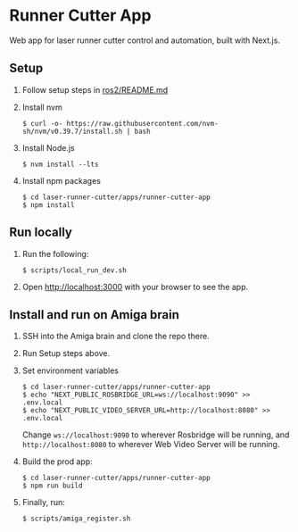 # Runner Cutter App

Web app for laser runner cutter control and automation, built with Next.js.

## Setup

1.  Follow setup steps in [ros2/README.md](../../ros2/README.md)

1.  Install nvm

        $ curl -o- https://raw.githubusercontent.com/nvm-sh/nvm/v0.39.7/install.sh | bash

1.  Install Node.js

        $ nvm install --lts

1.  Install npm packages

        $ cd laser-runner-cutter/apps/runner-cutter-app
        $ npm install

## Run locally

1.  Run the following:

        $ scripts/local_run_dev.sh

1.  Open [http://localhost:3000](http://localhost:3000) with your browser to see the app.

## Install and run on Amiga brain

1.  SSH into the Amiga brain and clone the repo there.

1.  Run Setup steps above.

1.  Set environment variables

        $ cd laser-runner-cutter/apps/runner-cutter-app
        $ echo "NEXT_PUBLIC_ROSBRIDGE_URL=ws://localhost:9090" >> .env.local
        $ echo "NEXT_PUBLIC_VIDEO_SERVER_URL=http://localhost:8080" >> .env.local

    Change `ws://localhost:9090` to wherever Rosbridge will be running, and `http://localhost:8080` to wherever Web Video Server will be running.

1.  Build the prod app:

        $ cd laser-runner-cutter/apps/runner-cutter-app
        $ npm run build

1.  Finally, run:

        $ scripts/amiga_register.sh
